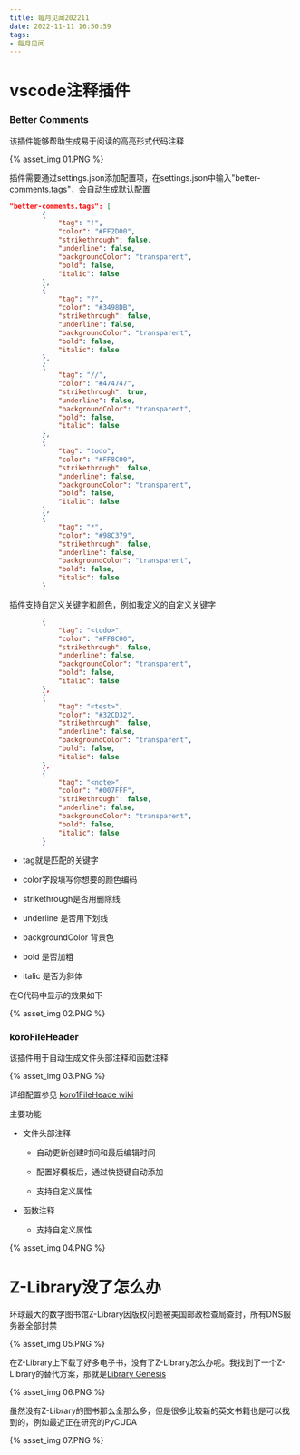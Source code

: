 ```yaml
---
title: 每月见闻202211
date: 2022-11-11 16:50:59
tags:
- 每月见闻
---
```


# vscode注释插件

### Better Comments

该插件能够帮助生成易于阅读的高亮形式代码注释

{% asset_img 01.PNG %}

插件需要通过settings.json添加配置项，在settings.json中输入"better-comments.tags"，会自动生成默认配置

```json
"better-comments.tags": [
        {
            "tag": "!",
            "color": "#FF2D00",
            "strikethrough": false,
            "underline": false,
            "backgroundColor": "transparent",
            "bold": false,
            "italic": false
        },
        {
            "tag": "?",
            "color": "#3498DB",
            "strikethrough": false,
            "underline": false,
            "backgroundColor": "transparent",
            "bold": false,
            "italic": false
        },
        {
            "tag": "//",
            "color": "#474747",
            "strikethrough": true,
            "underline": false,
            "backgroundColor": "transparent",
            "bold": false,
            "italic": false
        },
        {
            "tag": "todo",
            "color": "#FF8C00",
            "strikethrough": false,
            "underline": false,
            "backgroundColor": "transparent",
            "bold": false,
            "italic": false
        },
        {
            "tag": "*",
            "color": "#98C379",
            "strikethrough": false,
            "underline": false,
            "backgroundColor": "transparent",
            "bold": false,
            "italic": false
        }
```

插件支持自定义关键字和颜色，例如我定义的自定义关键字

```json
        {
            "tag": "<todo>",
            "color": "#FF8C00",
            "strikethrough": false,
            "underline": false,
            "backgroundColor": "transparent",
            "bold": false,
            "italic": false
        },
        {
            "tag": "<test>",
            "color": "#32CD32",
            "strikethrough": false,
            "underline": false,
            "backgroundColor": "transparent",
            "bold": false,
            "italic": false
        },
        {
            "tag": "<note>",
            "color": "#007FFF",
            "strikethrough": false,
            "underline": false,
            "backgroundColor": "transparent",
            "bold": false,
            "italic": false
        }
```

* tag就是匹配的关键字

* color字段填写你想要的颜色编码

* strikethrough是否用删除线

* underline 是否用下划线

* backgroundColor 背景色

* bold 是否加粗

* italic 是否为斜体

在C代码中显示的效果如下

{% asset_img 02.PNG %}

### koroFileHeader

该插件用于自动生成文件头部注释和函数注释

{% asset_img 03.PNG %}

详细配置参见 [koro1FileHeade wiki](https://github.com/OBKoro1/koro1FileHeader/wiki/%E9%85%8D%E7%BD%AE%E5%AD%97%E6%AE%B5)

主要功能

* 文件头部注释
  
  * 自动更新创建时间和最后编辑时间
  
  * 配置好模板后，通过快捷键自动添加
  
  * 支持自定义属性

* 函数注释
  
  * 支持自定义属性

{% asset_img 04.PNG %}

# Z-Library没了怎么办

环球最大的数字图书馆Z-Library因版权问题被美国邮政检查局查封，所有DNS服务器全部封禁

{% asset_img 05.PNG %}

在Z-Library上下载了好多电子书，没有了Z-Library怎么办呢。我找到了一个Z-Library的替代方案，那就是[Library Genesis](https://libgen.gs/)

{% asset_img 06.PNG %}

虽然没有Z-Library的图书那么全那么多，但是很多比较新的英文书籍也是可以找到的，例如最近正在研究的PyCUDA

{% asset_img 07.PNG %}
